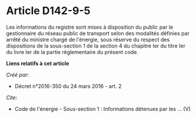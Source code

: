 # Article D142-9-5

Les informations du registre sont mises à disposition du public par le gestionnaire du réseau public de transport selon des
modalités définies par arrêté du ministre chargé de l'énergie, sous réserve du respect des dispositions de la sous-section 1
de la section 4 du chapitre Ier du titre Ier du livre Ier de la partie réglementaire du présent code.

**Liens relatifs à cet article**

_Créé par_:

  - Décret n°2016-350 du 24 mars 2016 - art. 2

_Cite_:

  - Code de l'énergie -  Sous-section 1 : Informations détenues par les ... (V)
